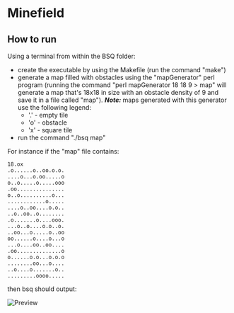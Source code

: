 # Minefield

## How to run

Using a terminal from within the BSQ folder:
- create the executable by using the Makefile (run the command "make")
- generate a map filled with obstacles using the "mapGenerator" perl program (running the command "perl mapGenerator 18 18 9 > map" will generate a map that's 18x18 in size with an obstacle density of 9 and save it in a file called "map"). ***Note:*** maps generated with this generator use the following legend:
  - '.' - empty tile
  - 'o' - obstacle
  - 'x' - square tile
- run the command "./bsq map"

For instance if the "map" file contains:

```
18.ox
.o......o..oo.o.o.
....o...o.oo.....o
o..o.....o.....ooo
.oo...............
o..o..........o...
............o.....
....o..oo....o.o..
..o..oo..o........
.o.......o....ooo.
...o..o....o.o..o.
..oo...o.....o..oo
oo......o....o...o
...o....oo..oo....
.oo..............o
o......o.o...o.o.o
........oo...o....
..o....o.......o..
.........oooo.....
```

then bsq should output:

![Preview](https://i.imgur.com/sVNENxR.png)
